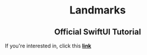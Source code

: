 <h1 align="center">Landmarks</h1>

<h2 align="center">Official SwiftUI Tutorial</h2>

If you're interested in, click this **[link](https://developer.apple.com/tutorials/swiftui)**
